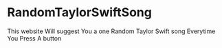 # RandomTaylorSwiftSong
This website Will suggest You a one Random Taylor Swift song Everytime You Press A button 
